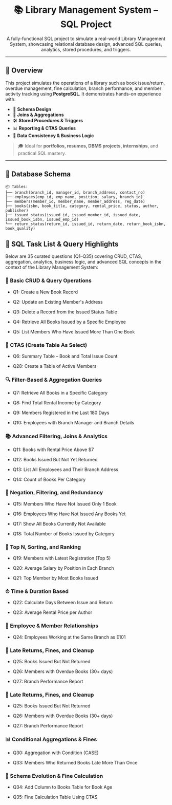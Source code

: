 <h1 align="center">📚 Library Management System – SQL Project</h1>

<p align="center">
A fully-functional SQL project to simulate a real-world Library Management System, showcasing relational database design, advanced SQL queries, analytics, stored procedures, and triggers.
</p>

---

## 🚀 Overview

This project simulates the operations of a library such as book issue/return, overdue management, fine calculation, branch performance, and member activity tracking using **PostgreSQL**. It demonstrates hands-on experience with:

- 💾 **Schema Design**
- 🔁 **Joins & Aggregations**
- 🛠 **Stored Procedures & Triggers**
- 📊 **Reporting & CTAS Queries**
- 🔐 **Data Consistency & Business Logic**

> 🎓 Ideal for **portfolios, resumes, DBMS projects, internships**, and practical SQL mastery.

---

## 🧱 Database Schema

```plaintext
📦 Tables:
├── branch(branch_id, manager_id, branch_address, contact_no)
├── employees(emp_id, emp_name, position, salary, branch_id)
├── members(member_id, member_name, member_address, reg_date)
├── books(isbn, book_title, category, rental_price, status, author, publisher)
├── issued_status(issued_id, issued_member_id, issued_date, issued_book_isbn, issued_emp_id)
└── return_status(return_id, issued_id, return_date, return_book_isbn, book_quality)
```
## 🧩 SQL Task List & Query Highlights
Below are 35 curated questions (Q1–Q35) covering CRUD, CTAS, aggregation, analytics, business logic, and advanced SQL concepts in the context of the Library Management System:

### 🔧 Basic CRUD & Query Operations
- Q1: Create a New Book Record
- Q2: Update an Existing Member's Address


- Q3: Delete a Record from the Issued Status Table


- Q4: Retrieve All Books Issued by a Specific Employee


- Q5: List Members Who Have Issued More Than One Book


### 🧱 CTAS (Create Table As Select)
- Q6: Summary Table – Book and Total Issue Count


- Q28: Create a Table of Active Members

### 🔍 Filter-Based & Aggregation Queries
- Q7: Retrieve All Books in a Specific Category


- Q8: Find Total Rental Income by Category


- Q9: Members Registered in the Last 180 Days

- Q10: Employees with Branch Manager and Branch Details

### 📚 Advanced Filtering, Joins & Analytics
- Q11: Books with Rental Price Above $7


- Q12: Books Issued But Not Yet Returned

- Q13: List All Employees and Their Branch Address


- Q14: Count of Books Per Category


### 🚫 Negation, Filtering, and Redundancy
- Q15: Members Who Have Not Issued Only 1 Book


- Q16: Employees Who Have Not Issued Any Books Yet


- Q17: Show All Books Currently Not Available


- Q18: Total Number of Books Issued by Category


### 🎯 Top N, Sorting, and Ranking
- Q19: Members with Latest Registration (Top 5)


- Q20: Average Salary by Position in Each Branch


- Q21: Top Member by Most Books Issued

### ⏱ Time & Duration Based
- Q22: Calculate Days Between Issue and Return

- Q23: Average Rental Price per Author


### 🧩 Employee & Member Relationships
- Q24: Employees Working at the Same Branch as E101

### 🔐 Late Returns, Fines, and Cleanup
- Q25: Books Issued But Not Returned


- Q26: Members with Overdue Books (30+ days)

- Q27: Branch Performance Report


### 🔐 Late Returns, Fines, and Cleanup
- Q25: Books Issued But Not Returned

- Q26: Members with Overdue Books (30+ days)


- Q27: Branch Performance Report

### 📊 Conditional Aggregations & Fines
- Q30: Aggregation with Condition (CASE)

- Q33: Members Who Returned Books Late More Than Once


### 🧱 Schema Evolution & Fine Calculation
- Q34: Add Column to Books Table for Book Age

- Q35: Fine Calculation Table Using CTAS




